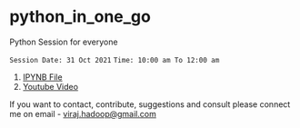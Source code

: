 # python_in_one_go
Python Session for everyone

`Session Date: 31 Oct 2021`
`Time: 10:00 am To 12:00 am`

1. [IPYNB File](https://github.com/VirajWadate/python_in_one_go/blob/main/Python_In_One_Go.ipynb)
2. [Youtube Video](https://youtu.be/yy_-ks7rGsk)

If you want to contact, contribute, suggestions and consult please connect me on
email - viraj.hadoop@gmail.com
